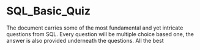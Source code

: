 # SQL_Basic_Quiz
The document carries some of the most fundamental and yet intricate questions from SQL. Every question will be multiple choice based one, the answer is also provided underneath the questions. All the best
